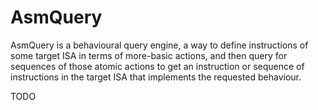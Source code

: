 # AsmQuery

AsmQuery is a behavioural query engine, a way to define instructions of some target ISA in terms of
more-basic actions, and then query for sequences of those atomic actions to get an instruction or
sequence of instructions in the target ISA that implements the requested behaviour.

TODO
